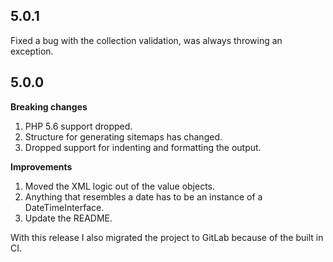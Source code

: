 5.0.1
-----

Fixed a bug with the collection validation, was always throwing an exception.

5.0.0
-----

**Breaking changes**

1. PHP 5.6 support dropped.
2. Structure for generating sitemaps has changed.
3. Dropped support for indenting and formatting the output.

**Improvements**

1. Moved the XML logic out of the value objects.
2. Anything that resembles a date has to be an instance of a DateTimeInterface.
3. Update the README.

With this release I also migrated the project to GitLab because of the built in CI.
